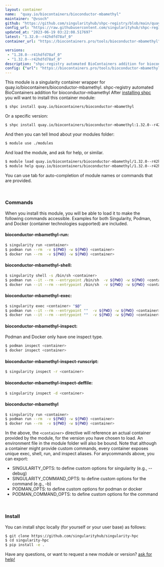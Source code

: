 ```yaml
---
layout: container
name:  "quay.io/biocontainers/bioconductor-mbamethyl"
maintainer: "@vsoch"
github: "https://github.com/singularityhub/shpc-registry/blob/main/quay.io/biocontainers/bioconductor-mbamethyl/container.yaml"
config_url: "https://raw.githubusercontent.com/singularityhub/shpc-registry/main/quay.io/biocontainers/bioconductor-mbamethyl/container.yaml"
updated_at: "2023-06-19 03:22:08.517697"
latest: "1.32.0--r42hdfd78af_0"
container_url: "https://biocontainers.pro/tools/bioconductor-mbamethyl"

versions:
 - "1.28.0--r41hdfd78af_0"
 - "1.32.0--r42hdfd78af_0"
description: "shpc-registry automated BioContainers addition for bioconductor-mbamethyl"
config: {"url": "https://biocontainers.pro/tools/bioconductor-mbamethyl", "maintainer": "@vsoch", "description": "shpc-registry automated BioContainers addition for bioconductor-mbamethyl", "latest": {"1.32.0--r42hdfd78af_0": "sha256:1de3f9d0a70c8cf29569d8563ffe81fe8d3b2edbdb06726d3fa8920de0f91b46"}, "tags": {"1.28.0--r41hdfd78af_0": "sha256:7b316bf7a4b160dfbaff749e09e9c1bc3bfa22a53e7505be7987f680fb4d9a83", "1.32.0--r42hdfd78af_0": "sha256:1de3f9d0a70c8cf29569d8563ffe81fe8d3b2edbdb06726d3fa8920de0f91b46"}, "docker": "quay.io/biocontainers/bioconductor-mbamethyl"}
---
```


This module is a singularity container wrapper for quay.io/biocontainers/bioconductor-mbamethyl.
shpc-registry automated BioContainers addition for bioconductor-mbamethyl
After [installing shpc](#install) you will want to install this container module:


```bash
$ shpc install quay.io/biocontainers/bioconductor-mbamethyl
```

Or a specific version:

```bash
$ shpc install quay.io/biocontainers/bioconductor-mbamethyl:1.32.0--r42hdfd78af_0
```

And then you can tell lmod about your modules folder:

```bash
$ module use ./modules
```

And load the module, and ask for help, or similar.

```bash
$ module load quay.io/biocontainers/bioconductor-mbamethyl/1.32.0--r42hdfd78af_0
$ module help quay.io/biocontainers/bioconductor-mbamethyl/1.32.0--r42hdfd78af_0
```

You can use tab for auto-completion of module names or commands that are provided.

<br>

### Commands

When you install this module, you will be able to load it to make the following commands accessible.
Examples for both Singularity, Podman, and Docker (container technologies supported) are included.

#### bioconductor-mbamethyl-run:

```bash
$ singularity run <container>
$ podman run --rm  -v ${PWD} -w ${PWD} <container>
$ docker run --rm  -v ${PWD} -w ${PWD} <container>
```

#### bioconductor-mbamethyl-shell:

```bash
$ singularity shell -s /bin/sh <container>
$ podman run --it --rm --entrypoint /bin/sh  -v ${PWD} -w ${PWD} <container>
$ docker run --it --rm --entrypoint /bin/sh  -v ${PWD} -w ${PWD} <container>
```

#### bioconductor-mbamethyl-exec:

```bash
$ singularity exec <container> "$@"
$ podman run --it --rm --entrypoint ""  -v ${PWD} -w ${PWD} <container> "$@"
$ docker run --it --rm --entrypoint ""  -v ${PWD} -w ${PWD} <container> "$@"
```

#### bioconductor-mbamethyl-inspect:

Podman and Docker only have one inspect type.

```bash
$ podman inspect <container>
$ docker inspect <container>
```

#### bioconductor-mbamethyl-inspect-runscript:

```bash
$ singularity inspect -r <container>
```

#### bioconductor-mbamethyl-inspect-deffile:

```bash
$ singularity inspect -d <container>
```



#### bioconductor-mbamethyl

```bash
$ singularity run <container>
$ podman run --rm  -v ${PWD} -w ${PWD} <container>
$ docker run --rm  -v ${PWD} -w ${PWD} <container>
```


In the above, the `<container>` directive will reference an actual container provided
by the module, for the version you have chosen to load. An environment file in the
module folder will also be bound. Note that although a container
might provide custom commands, every container exposes unique exec, shell, run, and
inspect aliases. For anycommands above, you can export:

 - SINGULARITY_OPTS: to define custom options for singularity (e.g., --debug)
 - SINGULARITY_COMMAND_OPTS: to define custom options for the command (e.g., -b)
 - PODMAN_OPTS: to define custom options for podman or docker
 - PODMAN_COMMAND_OPTS: to define custom options for the command

<br>

### Install

You can install shpc locally (for yourself or your user base) as follows:

```bash
$ git clone https://github.com/singularityhub/singularity-hpc
$ cd singularity-hpc
$ pip install -e .
```

Have any questions, or want to request a new module or version? [ask for help!](https://github.com/singularityhub/singularity-hpc/issues)